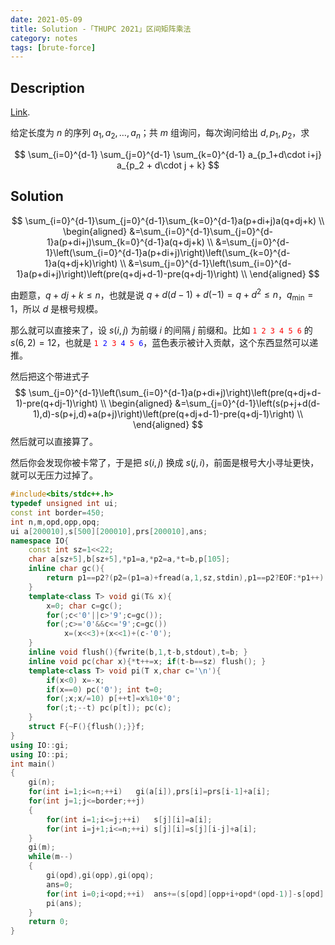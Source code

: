```yaml
---
date: 2021-05-09
title: Solution -「THUPC 2021」区间矩阵乘法
category: notes
tags: [brute-force]
---
```


## Description

[Link](https://www.luogu.com.cn/problem/P7140).

给定长度为 $n$ 的序列 $a_1, a_2, \dots, a_n$；共 $m$ 组询问，每次询问给出 $d,p_1,p_2$，求

$$ \sum_{i=0}^{d-1} \sum_{j=0}^{d-1} \sum_{k=0}^{d-1} a_{p_1+d\cdot i+j} a_{p_2 + d\cdot j + k} $$

## Solution

$$
\sum_{i=0}^{d-1}\sum_{j=0}^{d-1}\sum_{k=0}^{d-1}a(p+di+j)a(q+dj+k) \\
\begin{aligned}
&=\sum_{i=0}^{d-1}\sum_{j=0}^{d-1}a(p+di+j)\sum_{k=0}^{d-1}a(q+dj+k) \\
&=\sum_{j=0}^{d-1}\left(\sum_{i=0}^{d-1}a(p+di+j)\right)\left(\sum_{k=0}^{d-1}a(q+dj+k)\right) \\
&=\sum_{j=0}^{d-1}\left(\sum_{i=0}^{d-1}a(p+di+j)\right)\left(pre(q+dj+d-1)-pre(q+dj-1)\right) \\
\end{aligned}
$$

由题意，$q+dj+k\le n$，也就是说 $q+d(d-1)+d(-1)=q+d^{2}\le n$，$q_{\min}=1$，所以 $d$ 是根号规模。

那么就可以直接来了，设 $s(i,j)$ 为前缀 $i$ 的间隔 $j$ 前缀和。比如 <font color="red">$\texttt{1 2 3 4 5 6}$</font> 的 $s(6,2)=12$，也就是 <font color="red">$\texttt{1}$</font><font color="blue">$\texttt{ 2}$</font><font color="red">$\texttt{ 3}$</font><font color="blue">$\texttt{ 4}$</font><font color="red">$\texttt{ 5}$</font><font color="blue">$\texttt{ 6}$</font>，蓝色表示被计入贡献，这个东西显然可以递推。

然后把这个带进式子
$$
\sum_{j=0}^{d-1}\left(\sum_{i=0}^{d-1}a(p+di+j)\right)\left(pre(q+dj+d-1)-pre(q+dj-1)\right) \\
\begin{aligned}
&=\sum_{j=0}^{d-1}\left(s(p+j+d(d-1),d)-s(p+j,d)+a(p+j)\right)\left(pre(q+dj+d-1)-pre(q+dj-1)\right) \\
\end{aligned}
$$
然后就可以直接算了。

然后你会发现你被卡常了，于是把 $s(i,j)$ 换成 $s(j,i)$，前面是根号大小寻址更快，就可以无压力过掉了。

```cpp
#include<bits/stdc++.h>
typedef unsigned int ui;
const int border=450;
int n,m,opd,opp,opq;
ui a[200010],s[500][200010],prs[200010],ans;
namespace IO{
    const int sz=1<<22;
    char a[sz+5],b[sz+5],*p1=a,*p2=a,*t=b,p[105];
    inline char gc(){
        return p1==p2?(p2=(p1=a)+fread(a,1,sz,stdin),p1==p2?EOF:*p1++):*p1++;
    }
    template<class T> void gi(T& x){
        x=0; char c=gc();
        for(;c<'0'||c>'9';c=gc());
        for(;c>='0'&&c<='9';c=gc())
            x=(x<<3)+(x<<1)+(c-'0');
    }
    inline void flush(){fwrite(b,1,t-b,stdout),t=b; }
    inline void pc(char x){*t++=x; if(t-b==sz) flush(); }
    template<class T> void pi(T x,char c='\n'){
        if(x<0) x=-x;
        if(x==0) pc('0'); int t=0;
        for(;x;x/=10) p[++t]=x%10+'0';
        for(;t;--t) pc(p[t]); pc(c);
    }
    struct F{~F(){flush();}}f; 
}
using IO::gi;
using IO::pi;
int main()
{
	gi(n);
	for(int i=1;i<=n;++i)	gi(a[i]),prs[i]=prs[i-1]+a[i];
	for(int j=1;j<=border;++j)
	{
		for(int i=1;i<=j;++i)	s[j][i]=a[i];
		for(int i=j+1;i<=n;++i)	s[j][i]=s[j][i-j]+a[i];
	}
	gi(m);
	while(m--)
	{
		gi(opd),gi(opp),gi(opq);
		ans=0;
		for(int i=0;i<opd;++i)	ans+=(s[opd][opp+i+opd*(opd-1)]-s[opd][opp+i]+a[opp+i])*(prs[opq+opd*i+opd-1]-prs[opq+opd*i-1]);
		pi(ans);
	}
	return 0;
}
```
    